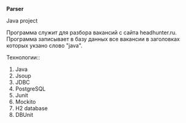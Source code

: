 **Parser**

Java project

Программа служит для разбора вакансий c сайта headhunter.ru. Программа записывает в базу данных все вакансии в заголовках которых укзано слово "java".

Технологии::

1) Java
2) Jsoup
3) JDBC
4) PostgreSQL
5) Junit
6) Mockito
7) H2 database
8) DBUnit